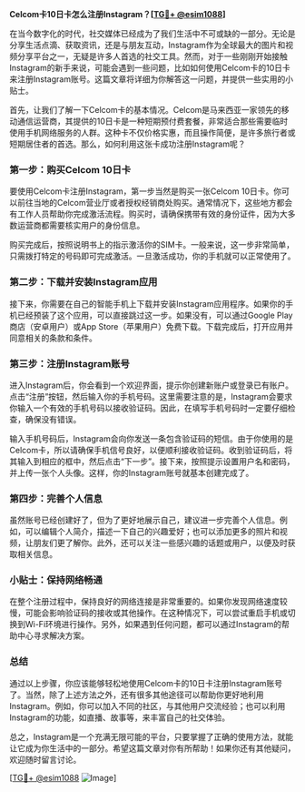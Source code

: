 **Celcom卡10日卡怎么注册Instagram？[[TG💪+ @esim1088](https://t.me/s/esim1088)]**

在当今数字化的时代，社交媒体已经成为了我们生活中不可或缺的一部分。无论是分享生活点滴、获取资讯，还是与朋友互动，Instagram作为全球最大的图片和视频分享平台之一，无疑是许多人首选的社交工具。然而，对于一些刚刚开始接触Instagram的新手来说，可能会遇到一些问题，比如如何使用Celcom卡的10日卡来注册Instagram账号。这篇文章将详细为你解答这一问题，并提供一些实用的小贴士。

首先，让我们了解一下Celcom卡的基本情况。Celcom是马来西亚一家领先的移动通信运营商，其提供的10日卡是一种短期预付费套餐，非常适合那些需要临时使用手机网络服务的人群。这种卡不仅价格实惠，而且操作简便，是许多旅行者或短期居住者的首选。那么，如何利用这张卡成功注册Instagram呢？

### 第一步：购买Celcom 10日卡

要使用Celcom卡注册Instagram，第一步当然是购买一张Celcom 10日卡。你可以前往当地的Celcom营业厅或者授权经销商处购买。通常情况下，这些地方都会有工作人员帮助你完成激活流程。购买时，请确保携带有效的身份证件，因为大多数运营商都需要核实用户的身份信息。

购买完成后，按照说明书上的指示激活你的SIM卡。一般来说，这一步非常简单，只需拨打特定的号码即可完成激活。一旦激活成功，你的手机就可以正常使用了。

### 第二步：下载并安装Instagram应用

接下来，你需要在自己的智能手机上下载并安装Instagram应用程序。如果你的手机已经预装了这个应用，可以直接跳过这一步。如果没有，可以通过Google Play商店（安卓用户）或App Store（苹果用户）免费下载。下载完成后，打开应用并同意相关的条款和条件。

### 第三步：注册Instagram账号

进入Instagram后，你会看到一个欢迎界面，提示你创建新账户或登录已有账户。点击“注册”按钮，然后输入你的手机号码。这里需要注意的是，Instagram会要求你输入一个有效的手机号码以接收验证码。因此，在填写手机号码时一定要仔细检查，确保没有错误。

输入手机号码后，Instagram会向你发送一条包含验证码的短信。由于你使用的是Celcom卡，所以请确保手机信号良好，以便顺利接收验证码。收到验证码后，将其输入到相应的框中，然后点击“下一步”。接下来，按照提示设置用户名和密码，并上传一张个人头像。这样，你的Instagram账号就基本创建完成了。

### 第四步：完善个人信息

虽然账号已经创建好了，但为了更好地展示自己，建议进一步完善个人信息。例如，可以编辑个人简介，描述一下自己的兴趣爱好；也可以添加更多的照片和视频，让朋友们更了解你。此外，还可以关注一些感兴趣的话题或用户，以便及时获取相关信息。

### 小贴士：保持网络畅通

在整个注册过程中，保持良好的网络连接是非常重要的。如果你发现网络速度较慢，可能会影响验证码的接收或其他操作。在这种情况下，可以尝试重启手机或切换到Wi-Fi环境进行操作。另外，如果遇到任何问题，都可以通过Instagram的帮助中心寻求解决方案。

### 总结

通过以上步骤，你应该能够轻松地使用Celcom卡的10日卡注册Instagram账号了。当然，除了上述方法之外，还有很多其他途径可以帮助你更好地利用Instagram。例如，你可以加入不同的社区，与其他用户交流经验；也可以利用Instagram的功能，如直播、故事等，来丰富自己的社交体验。

总之，Instagram是一个充满无限可能的平台，只要掌握了正确的使用方法，就能让它成为你生活中的一部分。希望这篇文章对你有所帮助！如果你还有其他疑问，欢迎随时留言讨论。

[[TG💪+ @esim1088](https://t.me/s/esim1088) ![Image](https://i.postimg.cc/4NQfJmqS/Snipaste-2025-05-13-00-14-12.png)]
